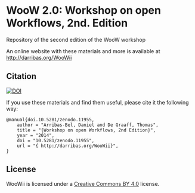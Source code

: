 # WooW 2.0: Workshop on open Workflows, 2nd. Edition

Repository of the second edition of the WooW workshop

An online website with these materials and more is available at
http://darribas.org/WooWii

## Citation

[![DOI](https://zenodo.org/badge/5128/darribas/WooWii.png)](http://dx.doi.org/10.5281/zenodo.11955)

If you use these materials and find them useful, please cite it the following
way:

```
@manual{doi.10.5281/zenodo.11955,
    author = "Arribas-Bel, Daniel and De Graaff, Thomas",
    title = "{Workshop on open Workflows, 2nd Edition}",
    year = "2014",
    doi = "10.5281/zenodo.11955",
    url = "{ http://darribas.org/WooWii}",
}
```

## License

WooWii is licensed under a [Creative Commons BY
4.0](http://creativecommons.org/licenses/by/4.0/) license.

